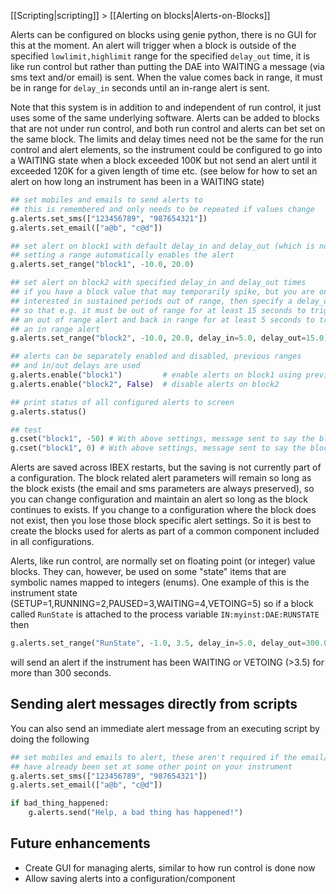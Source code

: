 [[Scripting|scripting]] > [[Alerting on blocks|Alerts-on-Blocks]]

Alerts can be configured on blocks using genie python, there is no GUI for this at the moment. An alert will trigger when a block is outside of the specified `lowlimit,highlimit` range for the specified `delay_out` time, it is like run control but rather than putting the DAE into WAITING a message (via sms text and/or email) is sent. When the value comes back in range, it must be in range for `delay_in` seconds until an in-range alert is sent.

Note that this system is in addition to and independent of run control, it just uses some of the same underlying software. Alerts can be added to blocks that are not under run control, and both run control and alerts can bet set on the same block. The limits and delay times need not be the same for the run control and alert elements, so the instrument could be configured to go into a WAITING state when a block exceeded 100K but not send an alert until it exceeded 120K for a given length of time etc. (see below for how to set an alert on how long an instrument has been in a WAITING state)   
  
```python
## set mobiles and emails to send alerts to
## this is remembered and only needs to be repeated if values change 
g.alerts.set_sms(["123456789", "987654321"])
g.alerts.set_email(["a@b", "c@d"])

## set alert on block1 with default delay_in and delay_out (which is no delay)
## setting a range automatically enables the alert
g.alerts.set_range("block1", -10.0, 20.0)

## set alert on block2 with specified delay_in and delay_out times
## if you have a block value that may temporarily spike, but you are only
## interested in sustained periods out of range, then specify a delay_out
## so that e.g. it must be out of range for at least 15 seconds to trigger
## an out of range alert and back in range for at least 5 seconds to trigger
## an in range alert 
g.alerts.set_range("block2", -10.0, 20.0, delay_in=5.0, delay_out=15.0)

## alerts can be separately enabled and disabled, previous ranges
## and in/out delays are used
g.alerts.enable("block1")         # enable alerts on block1 using previous limits/delays
g.alerts.enable("block2", False)  # disable alerts on block2

## print status of all configured alerts to screen
g.alerts.status()

## test
g.cset("block1", -50) # With above settings, message sent to say the block has gone out of range
g.cset("block1", 0) # With above settings, message sent to say the block has gone back in range
```
Alerts are saved across IBEX restarts, but the saving is not currently part of a configuration. The block related alert parameters will remain so long as the block exists (the email and sms parameters are always preserved), so you can change configuration and maintain an alert so long as the block continues to exists. If you change to a configuration where the block does not exist, then you lose those block specific alert settings. So it is best to create the blocks used for alerts as part of a common component included in all configurations.

Alerts, like run control, are normally set on floating point (or integer) value blocks. They can, however, be used on some "state" items that are symbolic names mapped to integers (enums). One example of this is the instrument state (SETUP=1,RUNNING=2,PAUSED=3,WAITING=4,VETOING=5) so if a block called `RunState` is attached to the process variable `IN:myinst:DAE:RUNSTATE` then
```python
g.alerts.set_range("RunState", -1.0, 3.5, delay_in=5.0, delay_out=300.0)
```   
will send an alert if the instrument has been WAITING or VETOING (>3.5) for more than 300 seconds.
 
## Sending alert messages directly from scripts
You can also send an immediate alert message from an executing script by doing the following
```python
## set mobiles and emails to alert, these aren't required if the email/phone numbers
## have already been set at some other point on your instrument
g.alerts.set_sms(["123456789", "987654321"])
g.alerts.set_email(["a@b", "c@d"])

if bad_thing_happened:
    g.alerts.send("Help, a bad thing has happened!")
```

## Future enhancements
* Create GUI for managing alerts, similar to how run control is done now
* Allow saving alerts into a configuration/component
    
